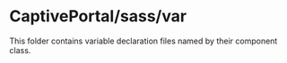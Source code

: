 # CaptivePortal/sass/var

This folder contains variable declaration files named by their component class.
